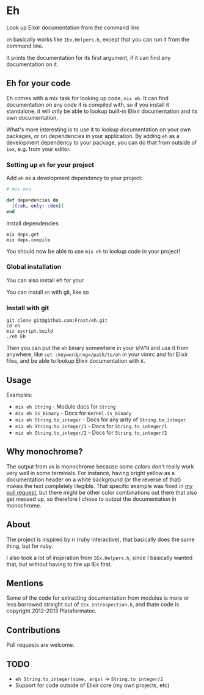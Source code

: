 # Eh

Look up Elixir documentation from the command line

`eh` basically works like `IEx.Helpers.h`, except that you can run it
from the command line.

It prints the documentation for its first argument, if it can find any
documentation on it.

## Eh for your code

Eh comes with a mix task for looking up code, `mix eh`. It can find
documentation on any code it is compiled with, so if you install it
standalone, it will only be able to lookup built-in Elixir documentation
and its own documentation.

What's more interesting is to use it to lookup documentation on your
own packages, or on dependencies in your application. By adding `eh` as
a development dependency to your package, you can do that from outside
of `iex`, e.g. from your editor.

### Setting up `eh` for your project

Add `eh` as a development dependency to your project:

```elixir
# mix.exs

def dependencies do
  [{:eh, only: :dev}]
end
```

Install dependencies

    mix deps.get
    mix deps.compile

You should now be able to use `mix eh` to lookup code in your project!

### Global installation

You can also install eh for your 

You can install `eh` with git, like so

### Install with git

    git clone git@github.com:Frost/eh.git
    cd eh
    mix escript.build
    ./eh Eh

Then you can put the `eh` binary somewhere in your `$PATH` and use it
from anywhere, like `set :keywordprog=/path/to/eh` in your vimrc and
for Elixir files, and be able to lookup Elixir documentation with `K`.

## Usage

Examples:

* `mix eh String`              - Module docs for `String`
* `mix eh is_binary`           - Docs for `Kernel.is_binary`
* `mix eh String.to_integer`   - Docs for any arity of `String.to_integer`
* `mix eh String.to_integer/1` - Docs for `String.to_integer/1`
* `mix eh String.to_integer/2` - Docs for `String.to_integer/2`

## Why monochrome?

The output from `eh` is monochrome because some colors don't really work
very well in some terminals. For instance, having bright yellow as a
documentation header on a white background (or the reverse of that)
makes the text completely illegible. That specific example was fixed in
[my pull request](https://github.com/elixir-lang/elixir/pull/2882), but
there might be other color combinations out there that also get messed
up, so therefore I chose to output the documentation in monochrome.

## About

The project is inspired by ri (ruby interactive), that basically does
the same thing, but for ruby.

I also took a lot of inspiration from `IEx.Helpers.h`, since I basically
wanted that, but without having to fire up IEx first.

## Mentions

Some of the code for extracting documentation from modules is more or
less borrowed straight out of `IEx.Introspection.h`, and thate code is
copyright 2012-2013 Plataformatec.

## Contributions

Pull requests are welcome.

## TODO

* `eh String.to_integer(some, args)` -> `String.to_integer/2`
* Support for code outside of Elixir core (my own projects, etc)
